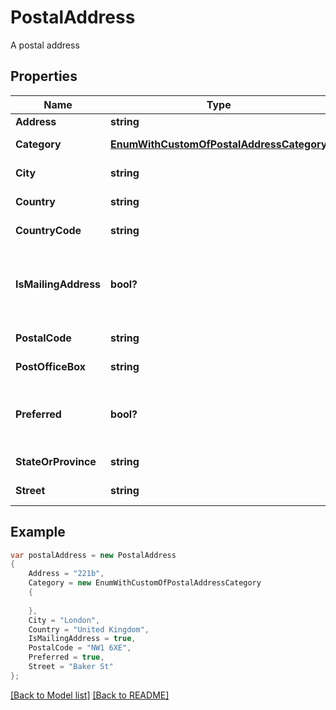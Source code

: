 # PostalAddress
A postal address             

## Properties
Name | Type | Description | Notes
------------ | ------------- | ------------- | -------------
**Address** | **string** | Address.              | [optional] 
**Category** | [**EnumWithCustomOfPostalAddressCategory**](EnumWithCustomOfPostalAddressCategory.md) | Address category.              | [optional] 
**City** | **string** | Address&#39;s city.              | [optional] 
**Country** | **string** | Address&#39;s country.              | [optional] 
**CountryCode** | **string** | Country code.              | [optional] 
**IsMailingAddress** | **bool?** | Defines whether address may be used for mailing.              | 
**PostalCode** | **string** | Postal code.              | [optional] 
**PostOfficeBox** | **string** | Post Office box.              | [optional] 
**Preferred** | **bool?** | Defines whether postal address is preferred.              | 
**StateOrProvince** | **string** | Address&#39;s region.              | [optional] 
**Street** | **string** | Address&#39;s street.              | [optional] 


## Example
```csharp
var postalAddress = new PostalAddress
{
    Address = "221b",
    Category = new EnumWithCustomOfPostalAddressCategory
    {
        
    },
    City = "London",
    Country = "United Kingdom",
    IsMailingAddress = true,
    PostalCode = "NW1 6XE",
    Preferred = true,
    Street = "Baker St"
};
```

[[Back to Model list]](Models.md) [[Back to README]](README.md)


